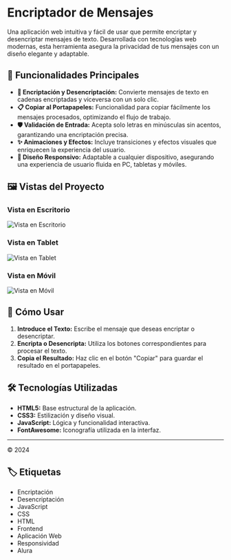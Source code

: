 # Encriptador de Mensajes

Una aplicación web intuitiva y fácil de usar que permite encriptar y desencriptar mensajes de texto. Desarrollada con tecnologías web modernas, esta herramienta asegura la privacidad de tus mensajes con un diseño elegante y adaptable.

## 🎯 Funcionalidades Principales

- **🔐 Encriptación y Desencriptación:** Convierte mensajes de texto en cadenas encriptadas y viceversa con un solo clic.
- **📋 Copiar al Portapapeles:** Funcionalidad para copiar fácilmente los mensajes procesados, optimizando el flujo de trabajo.
- **🛡️ Validación de Entrada:** Acepta solo letras en minúsculas sin acentos, garantizando una encriptación precisa.
- **✨ Animaciones y Efectos:** Incluye transiciones y efectos visuales que enriquecen la experiencia del usuario.
- **📱 Diseño Responsivo:** Adaptable a cualquier dispositivo, asegurando una experiencia de usuario fluida en PC, tabletas y móviles.

## 🖼️ Vistas del Proyecto

### Vista en Escritorio
![Vista en Escritorio](ruta/de/imagen/desktop.png)

### Vista en Tablet
![Vista en Tablet](ruta/de/imagen/tablet.png)

### Vista en Móvil
![Vista en Móvil](ruta/de/imagen/mobile.png)

## 🚀 Cómo Usar

1. **Introduce el Texto:** Escribe el mensaje que deseas encriptar o desencriptar.
2. **Encripta o Desencripta:** Utiliza los botones correspondientes para procesar el texto.
3. **Copia el Resultado:** Haz clic en el botón "Copiar" para guardar el resultado en el portapapeles.

## 🛠️ Tecnologías Utilizadas

- **HTML5:** Base estructural de la aplicación.
- **CSS3:** Estilización y diseño visual.
- **JavaScript:** Lógica y funcionalidad interactiva.
- **FontAwesome:** Iconografía utilizada en la interfaz.

---

© 2024

## 🏷️ Etiquetas

- Encriptación
- Desencriptación
- JavaScript
- CSS
- HTML
- Frontend
- Aplicación Web
- Responsividad
- Alura
